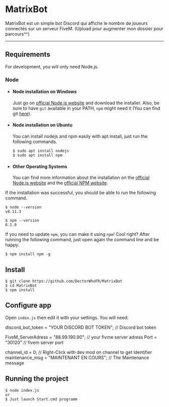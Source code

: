 # MatrixBot

MatrixBot est un simple bot Discord qui affiche le nombre de joueurs connectés sur un serveur FiveM.
(Upload pour augmenter mon dossier pour parcours^^)

---
## Requirements

For development, you will only need Node.js.

### Node
- #### Node installation on Windows

  Just go on [official Node.js website](https://nodejs.org/) and download the installer.
Also, be sure to have `git` available in your PATH, `npm` might need it (You can find git [here](https://git-scm.com/)).

- #### Node installation on Ubuntu

  You can install nodejs and npm easily with apt install, just run the following commands.

      $ sudo apt install nodejs
      $ sudo apt install npm

- #### Other Operating Systems
  You can find more information about the installation on the [official Node.js website](https://nodejs.org/) and the [official NPM website](https://npmjs.org/).

If the installation was successful, you should be able to run the following command.

    $ node --version
    v8.11.3

    $ npm --version
    6.1.0

If you need to update `npm`, you can make it using `npm`! Cool right? After running the following command, just open again the command line and be happy.

    $ npm install npm -g

## Install

    $ git clone https://github.com/DoctorWhoFR/MatrixBot
    $ cd MatrixBot
    $ npm install

## Configure app

Open `index.js` then edit it with your settings. You will need:

discord_bot_token = "YOUR DISCORD BOT TOKEN"; // Discord bot token

FiveM_ServerAdress = "88.99.190.90"; // your fivme server adress
Port = "30120" // fivem server port

channel_id = 0; // Right-Click with dev mod on channel to get Identifier
maintenance_msg = "MAINTENANT EN COURS"; // The Maintenance message 

## Running the project

    $ node index.js
    or
    $ Just launch Start.cmd programm
